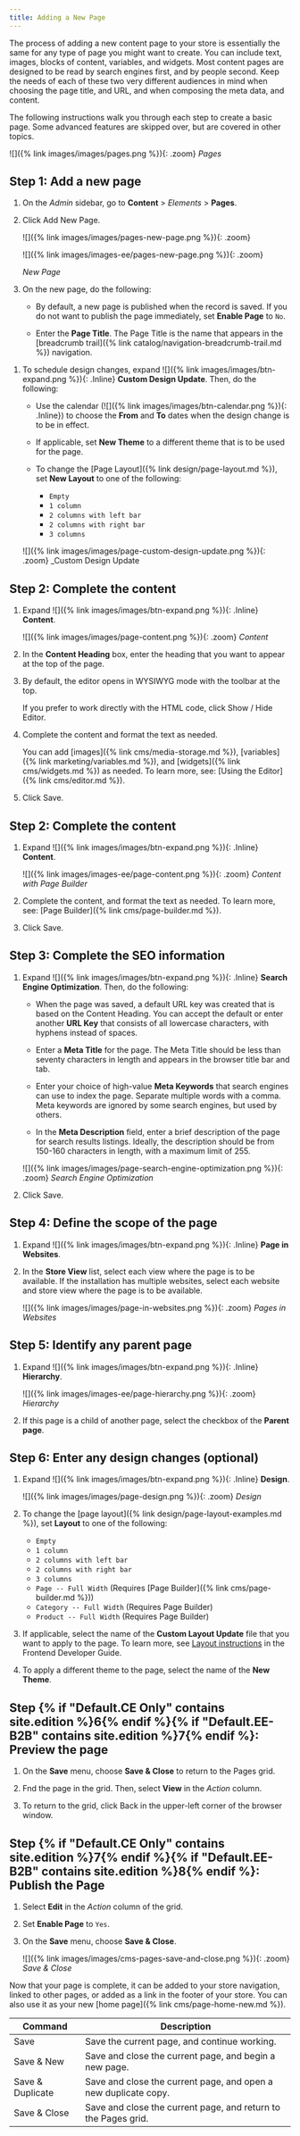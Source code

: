 ```yaml
---
title: Adding a New Page
---
```


The process of adding a new content page to your store is essentially the same for any type of page you might want to create. You can include text, images, blocks of content, variables, and widgets. Most content pages are designed to be read by search engines first, and by people second. Keep the needs of each of these two very different audiences in mind when choosing the page title, and URL, and when composing the meta data, and content.

The following instructions walk you through each step to create a basic page. Some advanced features are skipped over, but are covered in other topics.

![]({% link images/images/pages.png %}){: .zoom}
_Pages_

## Step 1: Add a new page

1. On the _Admin_ sidebar, go to **Content** > _Elements_ > **Pages**.

1. Click <span class="btn">Add New Page</span>.

    <!--{% if "Default.CE Only" contains site.edition %}-->
    ![]({% link images/images/pages-new-page.png %}){: .zoom}
    <!--{% endif %}-->
    <!--{% if "Default.EE-B2B" contains site.edition %}-->
    ![]({% link images/images-ee/pages-new-page.png %}){: .zoom}
    <!--{% endif %}-->
    _New Page_

1. On the new page, do the following:

   - By default, a new page is published when the record is saved. If you do not want to publish the page immediately, set **Enable Page** to `No`.

   - Enter the **Page Title**. The Page Title is the name that appears in the [breadcrumb trail]({% link catalog/navigation-breadcrumb-trail.md %}) navigation.

<!--{% if "Default.CE Only" contains site.edition %}-->
1. To schedule design changes, expand ![]({% link images/images/btn-expand.png %}){: .Inline} **Custom Design Update**. Then, do the following:

   - Use the calendar (![]({% link images/images/btn-calendar.png %}){: .Inline}) to choose the **From** and **To** dates when the design change is to be in effect.

   - If applicable, set **New Theme** to a different theme that is to be used for the page.

   - To change the [Page Layout]({% link design/page-layout.md %}), set **New Layout** to one of the following:

     - `Empty`
     - `1 column`
     - `2 columns with left bar`
     - `2 columns with right bar`
     - `3 columns`

    ![]({% link images/images/page-custom-design-update.png %}){: .zoom}
    _Custom Design Update

## Step 2: Complete the content

1. Expand ![]({% link images/images/btn-expand.png %}){: .Inline} **Content**.

    ![]({% link images/images/page-content.png %}){: .zoom}
    _Content_

1. In the **Content Heading** box, enter the heading that you want to appear at the top of the page.

1. By default, the editor opens in WYSIWYG mode with the toolbar at the top.

    If you prefer to work directly with the HTML code, click <span class="btn">Show / Hide Editor</span>.

1. Complete the content and format the text as needed.

    You can add [images]({% link cms/media-storage.md %}), [variables]({% link marketing/variables.md %}), and [widgets]({% link cms/widgets.md %}) as needed. To learn more, see: [Using the Editor]({% link cms/editor.md %}).

1. Click <span class="btn">Save</span>.

<!--{% endif %}-->
<!--{% if "Default.EE-B2B" contains site.edition %}-->

## Step 2: Complete the content

1. Expand ![]({% link images/images/btn-expand.png %}){: .Inline} **Content**.

    ![]({% link images/images-ee/page-content.png %}){: .zoom}
    _Content with Page Builder_

1. Complete the content, and format the text as needed. To learn more, see: [Page Builder]({% link cms/page-builder.md %}).

1. Click <span class="btn">Save</span>.

<!--{% endif %}-->

## Step 3: Complete the SEO information

1. Expand ![]({% link images/images/btn-expand.png %}){: .Inline} **Search Engine Optimization**. Then, do the following:

   - When the page was saved, a default URL key was created that is based on the Content Heading. You can accept the default or enter another **URL Key** that consists of all lowercase characters, with hyphens instead of spaces.

   - Enter a **Meta Title** for the page. The Meta Title should be less than seventy characters in length and appears in the browser title bar and tab.

   - Enter your choice of high-value **Meta Keywords** that search engines can use to index the page. Separate multiple words with a comma. Meta keywords are ignored by some search engines, but used by others.

   - In the **Meta Description** field, enter a brief description of the page for search results listings. Ideally, the description should be from 150-160 characters in length, with a maximum limit of 255.

    ![]({% link images/images/page-search-engine-optimization.png %}){: .zoom}
    _Search Engine Optimization_

1. Click <span class="btn">Save</span>.

## Step 4: Define the scope of the page

1. Expand ![]({% link images/images/btn-expand.png %}){: .Inline} **Page in Websites**.

1. In the **Store View** list, select each view where the page is to be available. If the installation has multiple websites, select each website and store view where the page is to be available.

    ![]({% link images/images/page-in-websites.png %}){: .zoom}
    _Pages in Websites_
<!--{% if "Default.EE-B2B" contains site.edition %}-->

## Step 5: Identify any parent page

1. Expand ![]({% link images/images/btn-expand.png %}){: .Inline} **Hierarchy**.

    ![]({% link images/images-ee/page-hierarchy.png %}){: .zoom}
    _Hierarchy_

1. If this page is a child of another page, select the checkbox of the **Parent page**.

## Step 6: Enter any design changes (optional)

1. Expand ![]({% link images/images/btn-expand.png %}){: .Inline} **Design**.

    ![]({% link images/images/page-design.png %}){: .zoom}
    _Design_

1. To change the [page layout]({% link design/page-layout-examples.md %}), set **Layout** to one of the following:

   - `Empty`
   - `1 column`
   - `2 columns with left bar`
   - `2 columns with right bar`
   - `3 columns`
   - `Page -- Full Width` (Requires [Page Builder]({% link cms/page-builder.md %}))
   - `Category -- Full Width` (Requires Page Builder)
   - `Product -- Full Width` (Requires Page Builder)

1. If applicable, select the name of the **Custom Layout Update** file that you want to apply to the page. To learn more, see [Layout instructions][1] in the Frontend Developer Guide.

1. To apply a different theme to the page, select the name of the **New Theme**.

<!--{% endif %}-->

## Step {% if "Default.CE Only" contains site.edition %}6{% endif %}{% if "Default.EE-B2B" contains site.edition %}7{% endif %}: Preview the page

1. On the **Save** menu, choose **Save & Close** to return to the Pages grid.

1. Fnd the page in the grid. Then, select **View** in the _Action_ column.

1. To return to the grid, click <span class="btn">Back</span> in the upper-left corner of the browser window.

## Step {% if "Default.CE Only" contains site.edition %}7{% endif %}{% if "Default.EE-B2B" contains site.edition %}8{% endif %}: Publish the Page

1. Select **Edit** in the _Action_ column of the grid.

1. Set **Enable Page** to `Yes`.

1. On the **Save** menu, choose **Save & Close**.

    ![]({% link images/images/cms-pages-save-and-close.png %}){: .zoom}
    _Save & Close_

Now that your page is complete, it can be added to your store navigation, linked to other pages, or added as a link in the footer of your store. You can also use it as your new [home page]({% link cms/page-home-new.md %}).

|Command|Description|
|--- |--- |
|Save|Save the current page, and continue working.|
|Save & New|Save and close the current page, and begin a new page.|
|Save & Duplicate|Save and close the current page, and open a new duplicate copy.|
|Save & Close|Save and close the current page, and return to the Pages grid.|

[1]: https://devdocs.magento.com/guides/v2.3/frontend-dev-guide/layouts/xml-instructions.html

